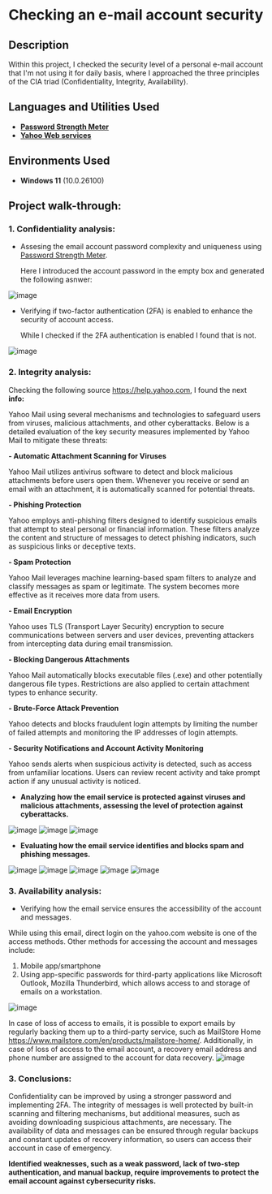 <h1>Checking an e-mail account security</h1>

<h2>Description</h2>
Within this project, I checked the security level of a personal e-mail account that I'm not using it for daily basis, where I approached the three principles of the CIA triad (Confidentiality, Integrity, Availability).<br />

<h2>Languages and Utilities Used</h2>

- <b>[Password Strength Meter](https://www.passwordmonster.com/)</b> 
- <b>[Yahoo Web services](https://www.yahoo.com/) </b>

<h2>Environments Used </h2>

- <b>Windows 11</b> (10.0.26100)

<h2>Project walk-through:</h2>

<p>
<b><h3>1. Confidentiality analysis:</h3></b>

- Assesing the email account password complexity and uniqueness using [Password Strength Meter](https://www.passwordmonster.com/).<br/>

  Here I introduced the account password in the empty box and generated the following asnwer:<br/>
  
![image](https://github.com/user-attachments/assets/43e488c8-9b41-49a9-84c2-927fb2cead3b)

- Verifying if two-factor authentication (2FA) is enabled to enhance the security of account access. <br/>

  While I checked if the 2FA authentication is enabled I found that is not.<br/>

![image](https://github.com/user-attachments/assets/b6fbe428-feac-44f3-85af-4cdbaa4e6d6b)
  
<b><h3>2. Integrity analysis:</h3></b>

Checking the following source https://help.yahoo.com, I found the next **info:** 

Yahoo Mail using several mechanisms and technologies to safeguard users from viruses, malicious attachments, and other cyberattacks. Below is a detailed evaluation of the key security measures implemented by Yahoo Mail to mitigate these threats:

  <b>- Automatic Attachment Scanning for Viruses</b>
    <p>Yahoo Mail utilizes antivirus software to detect and block malicious attachments before users open them. Whenever you receive or send an email with an attachment, it is automatically scanned for potential threats.</p>

  <b>- Phishing Protection</b>
    <p>Yahoo employs anti-phishing filters designed to identify suspicious emails that attempt to steal personal or financial information. These filters analyze the content and structure of messages to detect phishing indicators, such as suspicious links or deceptive texts.</p>

  <b>- Spam Protection</b>
    <p>Yahoo Mail leverages machine learning-based spam filters to analyze and classify messages as spam or legitimate. The system becomes more effective as it receives more data from users.</p>

  <b>- Email Encryption</b>
    <p>Yahoo uses TLS (Transport Layer Security) encryption to secure communications between servers and user devices, preventing attackers from intercepting data during email transmission.</p>

  <b>- Blocking Dangerous Attachments</b>
    <p>Yahoo Mail automatically blocks executable files (.exe) and other potentially dangerous file types. Restrictions are also applied to certain attachment types to enhance security.</p>

  <b>- Brute-Force Attack Prevention</b>
    <p>Yahoo detects and blocks fraudulent login attempts by limiting the number of failed attempts and monitoring the IP addresses of login attempts.</p>

  <b>- Security Notifications and Account Activity Monitoring</b>
    <p>Yahoo sends alerts when suspicious activity is detected, such as access from unfamiliar locations. Users can review recent activity and take prompt action if any unusual activity is noticed.</p>

- **Analyzing how the email service is protected against viruses and malicious attachments, assessing the level of protection against cyberattacks.**<br/>

![image](https://github.com/user-attachments/assets/06786e3a-aa1f-4ae9-99c4-3aff87766609)
![image](https://github.com/user-attachments/assets/f499b079-3206-4a7b-bbc8-0c3dd19d48d3)
![image](https://github.com/user-attachments/assets/9aa96b96-eccd-4a43-9e7c-842e5faa590d)

- **Evaluating how the email service identifies and blocks spam and phishing messages.**<br/>

![image](https://github.com/user-attachments/assets/3f95265e-a737-44f5-910a-777f9f92e3c8)
![image](https://github.com/user-attachments/assets/536909a7-5f40-40f9-8723-9b537468dca8)
![image](https://github.com/user-attachments/assets/7dde5079-9b92-4cd1-9af1-2e1e771b2d55)
![image](https://github.com/user-attachments/assets/c33be467-6fed-4a0e-9539-35d98564d9d1)
![image](https://github.com/user-attachments/assets/494f5efe-fd51-4194-b226-9ff962acc1d3)

<b><h3>3. Availability analysis:</h3></b>

- Verifying how the email service ensures the accessibility of the account and messages.

While using this email, direct login on the yahoo.com website is one of the access methods.
Other methods for accessing the account and messages include:
<ol>
  <li>Mobile app/smartphone</li>
  <li>Using app-specific passwords for third-party applications like Microsoft Outlook, Mozilla Thunderbird, which allows access to and storage of emails on a workstation.</li>
</ol>

![image](https://github.com/user-attachments/assets/f82fba2d-cc4b-4962-9a61-543511477372)

In case of loss of access to emails, it is possible to export emails by regularly backing them up to a third-party service, such as MailStore Home https://www.mailstore.com/en/products/mailstore-home/. Additionally, in case of loss of access to the email account, a recovery email address and phone number are assigned to the account for data recovery.
![image](https://github.com/user-attachments/assets/29d232d5-cae6-4eb2-b584-2c53c6b6c1a8)

<b><h3>3. Conclusions:</h3></b>

Confidentiality can be improved by using a stronger password and implementing 2FA.
The integrity of messages is well protected by built-in scanning and filtering mechanisms, but additional measures, such as avoiding downloading suspicious attachments, are necessary.
The availability of data and messages can be ensured through regular backups and constant updates of recovery information, so users can access their account in case of emergency.

**Identified weaknesses, such as a weak password, lack of two-step authentication, and manual backup, require improvements to protect the email account against cybersecurity risks.**
